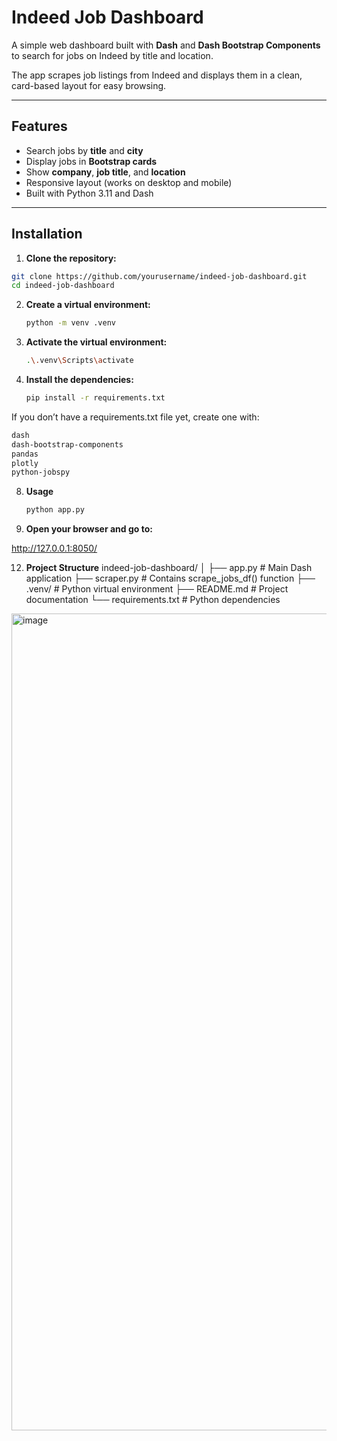 # Indeed Job Dashboard

A simple web dashboard built with **Dash** and **Dash Bootstrap Components** to search for jobs on Indeed by title and location.  

The app scrapes job listings from Indeed and displays them in a clean, card-based layout for easy browsing.

---

## Features

- Search jobs by **title** and **city**
- Display jobs in **Bootstrap cards**
- Show **company**, **job title**, and **location**
- Responsive layout (works on desktop and mobile)
- Built with Python 3.11 and Dash

---

## Installation

1. **Clone the repository:**

```bash
git clone https://github.com/yourusername/indeed-job-dashboard.git
cd indeed-job-dashboard
```
2. **Create a virtual environment:**
   ```bash
   python -m venv .venv

4. **Activate the virtual environment:**
   ```bash
   .\.venv\Scripts\activate
   
6. **Install the dependencies:**
   ```bash
   pip install -r requirements.txt
If you don’t have a requirements.txt file yet, create one with:
```bash
dash
dash-bootstrap-components
pandas
plotly
python-jobspy
```
8. **Usage**
   ```bash
   python app.py

10. **Open your browser and go to:**

 http://127.0.0.1:8050/

12. **Project Structure**
  indeed-job-dashboard/
│
├── app.py               # Main Dash application
├── scraper.py           # Contains scrape_jobs_df() function
├── .venv/               # Python virtual environment
├── README.md            # Project documentation
└── requirements.txt     # Python dependencies
<img width="3502" height="1307" alt="image" src="https://github.com/user-attachments/assets/1356fced-a34e-474f-9069-2b95d95b1eb1" />
